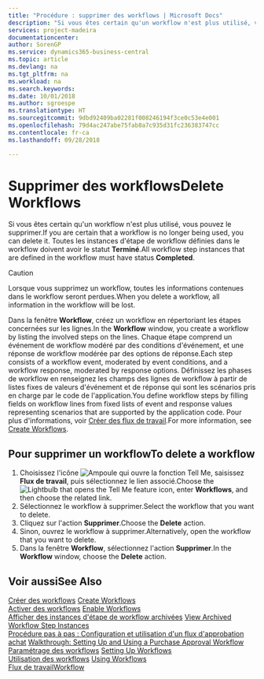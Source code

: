 ```yaml
---
title: "Procédure : supprimer des workflows | Microsoft Docs"
description: "Si vous êtes certain qu'un workflow n'est plus utilisé, vous pouvez le supprimer. Toutes les instances d'étape de workflow définies dans le workflow doivent avoir le statut **Terminé**."
services: project-madeira
documentationcenter: 
author: SorenGP
ms.service: dynamics365-business-central
ms.topic: article
ms.devlang: na
ms.tgt_pltfrm: na
ms.workload: na
ms.search.keywords: 
ms.date: 10/01/2018
ms.author: sgroespe
ms.translationtype: HT
ms.sourcegitcommit: 9dbd92409ba02281f008246194f3ce0c53e4e001
ms.openlocfilehash: 79d4ac247abe75fab8a7c935d31fc236383747cc
ms.contentlocale: fr-ca
ms.lasthandoff: 09/28/2018

---
```

# <a name="delete-workflows"></a><span data-ttu-id="ab3da-104">Supprimer des workflows</span><span class="sxs-lookup"><span data-stu-id="ab3da-104">Delete Workflows</span></span>
<span data-ttu-id="ab3da-105">Si vous êtes certain qu'un workflow n'est plus utilisé, vous pouvez le supprimer.</span><span class="sxs-lookup"><span data-stu-id="ab3da-105">If you are certain that a workflow is no longer being used, you can delete it.</span></span> <span data-ttu-id="ab3da-106">Toutes les instances d'étape de workflow définies dans le workflow doivent avoir le statut **Terminé**.</span><span class="sxs-lookup"><span data-stu-id="ab3da-106">All workflow step instances that are defined in the workflow must have status **Completed**.</span></span>  

> [!CAUTION]  
>  <span data-ttu-id="ab3da-107">Lorsque vous supprimez un workflow, toutes les informations contenues dans le workflow seront perdues.</span><span class="sxs-lookup"><span data-stu-id="ab3da-107">When you delete a workflow, all information in the workflow will be lost.</span></span>  

 <span data-ttu-id="ab3da-108">Dans la fenêtre **Workflow**, créez un workflow en répertoriant les étapes concernées sur les lignes.</span><span class="sxs-lookup"><span data-stu-id="ab3da-108">In the **Workflow** window, you create a workflow by listing the involved steps on the lines.</span></span> <span data-ttu-id="ab3da-109">Chaque étape comprend un événement de workflow modéré par des conditions d'événement, et une réponse de workflow modérée par des options de réponse.</span><span class="sxs-lookup"><span data-stu-id="ab3da-109">Each step consists of a workflow event, moderated by event conditions, and a workflow response, moderated by response options.</span></span> <span data-ttu-id="ab3da-110">Définissez les phases de workflow en renseignez les champs des lignes de workflow à partir de listes fixes de valeurs d'événement et de réponse qui sont les scénarios pris en charge par le code de l'application.</span><span class="sxs-lookup"><span data-stu-id="ab3da-110">You define workflow steps by filling fields on workflow lines from fixed lists of event and response values representing scenarios that are supported by the application code.</span></span> <span data-ttu-id="ab3da-111">Pour plus d'informations, voir [Créer des flux de travail](across-how-to-create-workflows.md).</span><span class="sxs-lookup"><span data-stu-id="ab3da-111">For more information, see [Create Workflows](across-how-to-create-workflows.md).</span></span>  

## <a name="to-delete-a-workflow"></a><span data-ttu-id="ab3da-112">Pour supprimer un workflow</span><span class="sxs-lookup"><span data-stu-id="ab3da-112">To delete a workflow</span></span>  
1.  <span data-ttu-id="ab3da-113">Choisissez l'icône ![Ampoule qui ouvre la fonction Tell Me](media/ui-search/search_small.png "Dites-moi ce que vous voulez faire"), saisissez **Flux de travail**, puis sélectionnez le lien associé.</span><span class="sxs-lookup"><span data-stu-id="ab3da-113">Choose the ![Lightbulb that opens the Tell Me feature](media/ui-search/search_small.png "Tell me what you want to do") icon, enter **Workflows**, and then choose the related link.</span></span>  
2.  <span data-ttu-id="ab3da-114">Sélectionnez le workflow à supprimer.</span><span class="sxs-lookup"><span data-stu-id="ab3da-114">Select the workflow that you want to delete.</span></span>  
3.  <span data-ttu-id="ab3da-115">Cliquez sur l'action **Supprimer**.</span><span class="sxs-lookup"><span data-stu-id="ab3da-115">Choose the **Delete** action.</span></span>  
4.  <span data-ttu-id="ab3da-116">Sinon, ouvrez le workflow à supprimer.</span><span class="sxs-lookup"><span data-stu-id="ab3da-116">Alternatively, open the workflow that you want to delete.</span></span>  
5.  <span data-ttu-id="ab3da-117">Dans la fenêtre **Workflow**, sélectionnez l'action **Supprimer**.</span><span class="sxs-lookup"><span data-stu-id="ab3da-117">In the **Workflow** window, choose the **Delete** action.</span></span>  

## <a name="see-also"></a><span data-ttu-id="ab3da-118">Voir aussi</span><span class="sxs-lookup"><span data-stu-id="ab3da-118">See Also</span></span>  
 <span data-ttu-id="ab3da-119">[Créer des workflows](across-how-to-create-workflows.md) </span><span class="sxs-lookup"><span data-stu-id="ab3da-119">[Create Workflows](across-how-to-create-workflows.md) </span></span>  
 <span data-ttu-id="ab3da-120">[Activer des workflows](across-how-to-enable-workflows.md) </span><span class="sxs-lookup"><span data-stu-id="ab3da-120">[Enable Workflows](across-how-to-enable-workflows.md) </span></span>  
 <span data-ttu-id="ab3da-121">[Afficher des instances d'étape de workflow archivées](across-how-to-view-archived-workflow-step-instances.md) </span><span class="sxs-lookup"><span data-stu-id="ab3da-121">[View Archived Workflow Step Instances](across-how-to-view-archived-workflow-step-instances.md) </span></span>  
 <span data-ttu-id="ab3da-122">[Procédure pas à pas : Configuration et utilisation d'un flux d'approbation achat](walkthrough-setting-up-and-using-a-purchase-approval-workflow.md) </span><span class="sxs-lookup"><span data-stu-id="ab3da-122">[Walkthrough: Setting Up and Using a Purchase Approval Workflow](walkthrough-setting-up-and-using-a-purchase-approval-workflow.md) </span></span>  
 <span data-ttu-id="ab3da-123">[Paramétrage des workflows](across-set-up-workflows.md) </span><span class="sxs-lookup"><span data-stu-id="ab3da-123">[Setting Up Workflows](across-set-up-workflows.md) </span></span>  
 <span data-ttu-id="ab3da-124">[Utilisation des workflows](across-use-workflows.md) </span><span class="sxs-lookup"><span data-stu-id="ab3da-124">[Using Workflows](across-use-workflows.md) </span></span>  
 [<span data-ttu-id="ab3da-125">Flux de travail</span><span class="sxs-lookup"><span data-stu-id="ab3da-125">Workflow</span></span>](across-workflow.md)   


